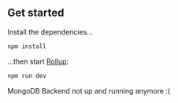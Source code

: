 ## Get started

Install the dependencies...

```bash
npm install
```

...then start [Rollup](https://rollupjs.org):

```bash
npm run dev
```
MongoDB Backend not up and running anymore :( 
